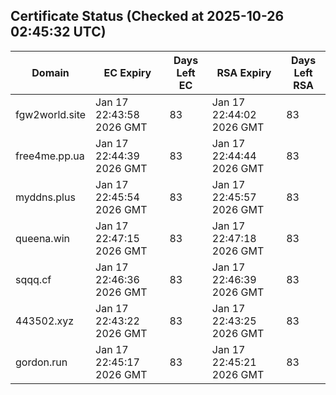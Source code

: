 ## Certificate Status (Checked at 2025-10-26 02:45:32 UTC)
| Domain | EC Expiry | Days Left EC | RSA Expiry | Days Left RSA |
|--------|-----------|-------------|------------|--------------|
| fgw2world.site | Jan 17 22:43:58 2026 GMT | 83 | Jan 17 22:44:02 2026 GMT | 83 |
| free4me.pp.ua | Jan 17 22:44:39 2026 GMT | 83 | Jan 17 22:44:44 2026 GMT | 83 |
| myddns.plus | Jan 17 22:45:54 2026 GMT | 83 | Jan 17 22:45:57 2026 GMT | 83 |
| queena.win | Jan 17 22:47:15 2026 GMT | 83 | Jan 17 22:47:18 2026 GMT | 83 |
| sqqq.cf | Jan 17 22:46:36 2026 GMT | 83 | Jan 17 22:46:39 2026 GMT | 83 |
| 443502.xyz | Jan 17 22:43:22 2026 GMT | 83 | Jan 17 22:43:25 2026 GMT | 83 |
| gordon.run | Jan 17 22:45:17 2026 GMT | 83 | Jan 17 22:45:21 2026 GMT | 83 |
